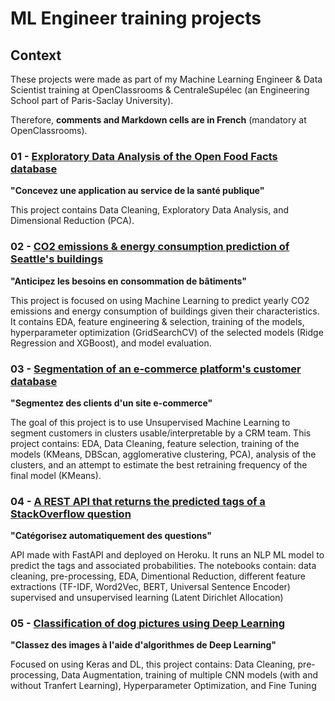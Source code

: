 # ML Engineer training projects

## Context
These projects were made as part of my Machine Learning Engineer & Data Scientist training at OpenClassrooms & CentraleSupélec (an Engineering School part of Paris-Saclay University).

Therefore, **comments and Markdown cells are in French** (mandatory at OpenClassrooms).

### 01 - [Exploratory Data Analysis of the Open Food Facts database](https://github.com/fauconnier-n/ML-Engineer-OpenClassrooms-projects/tree/main/01%20-%20Concevez%20une%20application%20au%20service%20de%20la%20sant%C3%A9%20publique)

**"Concevez une application au service de la santé publique"**

This project contains Data Cleaning, Exploratory Data Analysis, and Dimensional Reduction (PCA).

### 02 - [CO2 emissions & energy consumption prediction of Seattle's buildings](https://github.com/fauconnier-n/ML-Engineer-OpenClassrooms-projects/tree/main/02%20-%20Anticipez%20les%20besoins%20en%20consommation%20de%20b%C3%A2timents)

**"Anticipez les besoins en consommation de bâtiments"**

This project is focused on using Machine Learning to predict yearly CO2 emissions and energy consumption of buildings given their characteristics.
It contains EDA, feature engineering & selection, training of the models, hyperparameter optimization (GridSearchCV) of the selected models (Ridge Regression and XGBoost), and model evaluation.

### 03 - [Segmentation of an e-commerce platform's customer database](https://github.com/fauconnier-n/ML-Engineer-OpenClassrooms-projects/tree/main/03%20-%20Segmentez%20des%20clients%20d'un%20site%20e-commerce)

**"Segmentez des clients d'un site e-commerce"**

The goal of this project is to use Unsupervised Machine Learning to segment customers in clusters usable/interpretable by a CRM team.
This project contains: EDA, Data Cleaning, feature selection, training of the models (KMeans, DBScan, agglomerative clustering, PCA), analysis of the clusters, and an attempt to estimate the best retraining frequency of the final model (KMeans).

### 04 - [A REST API that returns the predicted tags of a StackOverflow question](https://github.com/fauconnier-n/ML-Engineer-OpenClassrooms-projects/tree/main/04%20-%20Cat%C3%A9gorisez%20automatiquement%20des%20questions)

**"Catégorisez automatiquement des questions"**

API made with FastAPI and deployed on Heroku. It runs an NLP ML model to predict the tags and associated probabilities.
The notebooks contain: data cleaning, pre-processing, EDA, Dimentional Reduction, different feature extractions (TF-IDF, Word2Vec, BERT, Universal Sentence Encoder) supervised and unsupervised learning (Latent Dirichlet Allocation)

### 05 - [Classification of dog pictures using Deep Learning](https://github.com/fauconnier-n/ML-Engineer-OpenClassrooms-projects/tree/main/05%20-%20Classez%20des%20images%20%C3%A0%20l'aide%20d'algorithmes%20de%20Deep%20Learning)

**"Classez des images à l'aide d'algorithmes de Deep Learning"**

Focused on using Keras and DL, this project contains: Data Cleaning, pre-processing, Data Augmentation, training of multiple CNN models (with and without Tranfert Learning), Hyperparameter Optimization, and Fine Tuning
